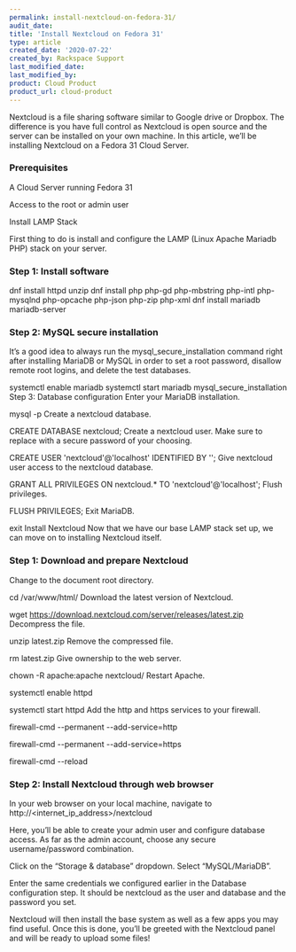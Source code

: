 ```yaml
---
permalink: install-nextcloud-on-fedora-31/
audit_date:
title: 'Install Nextcloud on Fedora 31'
type: article
created_date: '2020-07-22'
created_by: Rackspace Support
last_modified_date:
last_modified_by:
product: Cloud Product
product_url: cloud-product
---
```


Nextcloud is a file sharing software similar to Google drive or Dropbox. The difference is you have full control as Nextcloud is open source and the server can be installed on your own machine. In this article, we’ll be installing Nextcloud on a Fedora 31 Cloud Server.

### Prerequisites

A Cloud Server running Fedora 31

Access to the root or admin user

Install LAMP Stack

First thing to do is install and configure the LAMP (Linux Apache Mariadb PHP)  stack on your server.

### Step 1: Install software
dnf install httpd unzip
dnf install php php-gd php-mbstring php-intl php-mysqlnd php-opcache php-json php-zip php-xml
dnf install mariadb mariadb-server

### Step 2: MySQL secure installation
It’s a good idea to always run the mysql_secure_installation command right after installing MariaDB or MySQL in order to set a root password, disallow remote root logins, and delete the test databases.

systemctl enable mariadb
systemctl start mariadb
mysql_secure_installation
Step 3: Database configuration
Enter your MariaDB installation.

mysql -p
Create a nextcloud database.

CREATE DATABASE nextcloud;
Create a nextcloud user. Make sure to replace <PASSWORD> with a secure password of your choosing.

CREATE USER 'nextcloud'@'localhost' IDENTIFIED BY '<PASSWORD>';
Give nextcloud user access to the nextcloud database.

GRANT ALL PRIVILEGES ON nextcloud.* TO 'nextcloud'@'localhost';
Flush privileges.

FLUSH PRIVILEGES;
Exit MariaDB.

exit
Install Nextcloud
Now that we have our base LAMP stack set up, we can move on to installing Nextcloud itself.

### Step 1: Download and prepare Nextcloud
Change to the document root directory.

cd /var/www/html/
Download the latest version of Nextcloud.

wget https://download.nextcloud.com/server/releases/latest.zip
Decompress the file.

unzip latest.zip
Remove the compressed file.

rm latest.zip
Give ownership to the web server.

chown -R apache:apache nextcloud/
Restart Apache.

systemctl enable httpd

systemctl start httpd
Add the http and https services to your firewall.

firewall-cmd --permanent --add-service=http

firewall-cmd --permanent --add-service=https

firewall-cmd --reload

### Step 2: Install Nextcloud through web browser
In your web browser on your local machine, navigate to http://<internet_ip_address>/nextcloud

Here, you’ll be able to create your admin user and configure database access. As far as the admin account, choose any secure username/password combination.

Click on the “Storage & database” dropdown. Select “MySQL/MariaDB”.

Enter the same credentials we configured earlier in the Database configuration step. It should be nextcloud as the user and database and the password you set.

Nextcloud will then install the base system as well as a few apps you may find useful. Once this is done, you’ll be greeted with the Nextcloud panel and will be ready to upload some files!
